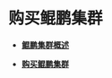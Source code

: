 # 购买鲲鹏集群<a name="cce_01_0155"></a>

-   **[鲲鹏集群概述](鲲鹏集群概述.md)**  

-   **[购买鲲鹏集群](购买鲲鹏集群-0.md)**  


